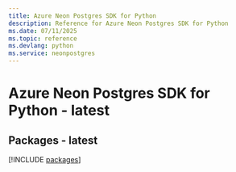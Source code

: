 ```yaml
---
title: Azure Neon Postgres SDK for Python
description: Reference for Azure Neon Postgres SDK for Python
ms.date: 07/11/2025
ms.topic: reference
ms.devlang: python
ms.service: neonpostgres
---
```

# Azure Neon Postgres SDK for Python - latest
## Packages - latest
[!INCLUDE [packages](neon-postgres-index.md)]